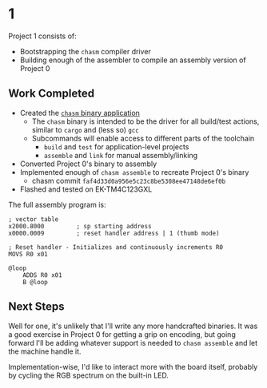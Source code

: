 # 1
Project 1 consists of:
- Bootstrapping the `chasm` compiler driver
- Building enough of the assembler to compile an assembly version of Project 0

## Work Completed
- Created the [`chasm` binary application](https://github.com/bferris413/chasm-toolchain/tree/main/chasm)
    - The `chasm` binary is intended to be the driver for all build/test actions, similar to 
    `cargo` and (less so) `gcc`
    - Subcommands will enable access to different parts of the toolchain
        - `build` and `test` for application-level projects
        - `assemble` and `link` for manual assembly/linking
- Converted Project 0's binary to assembly
- Implemented enough of `chasm assemble` to recreate Project 0's binary
    - chasm commit `faf4d33d0a956e5c23c8be5308ee47148de6ef0b`
- Flashed and tested on EK-TM4C123GXL 

The full assembly program is:
```
; vector table
x2000.8000         ; sp starting address
x0000.0009         ; reset handler address | 1 (thumb mode)

; Reset handler - Initializes and continuously increments R0
MOVS R0 x01

@loop
    ADDS R0 x01
    B @loop
```

## Next Steps
Well for one, it's unlikely that I'll write any more handcrafted binaries. It was a good exercise
in Project 0 for getting a grip on encoding, but going forward I'll be adding whatever support is
needed to `chasm assemble` and let the machine handle it.

Implementation-wise, I'd like to interact more with the board itself, probably by cycling the RGB
spectrum on the built-in LED.